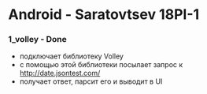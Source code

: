 # Android - Saratovtsev 18PI-1

### 1_volley - Done
- подключает библиотеку Volley
- с помощью этой библиотеки посылает запрос к http://date.jsontest.com/
- получает ответ, парсит его и выводит в UI
